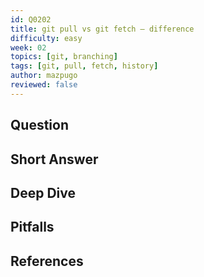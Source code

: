 ```yaml
---
id: Q0202
title: git pull vs git fetch — difference
difficulty: easy
week: 02
topics: [git, branching]
tags: [git, pull, fetch, history]
author: mazpugo
reviewed: false
---
```


## Question


## Short Answer


## Deep Dive


## Pitfalls


## References

